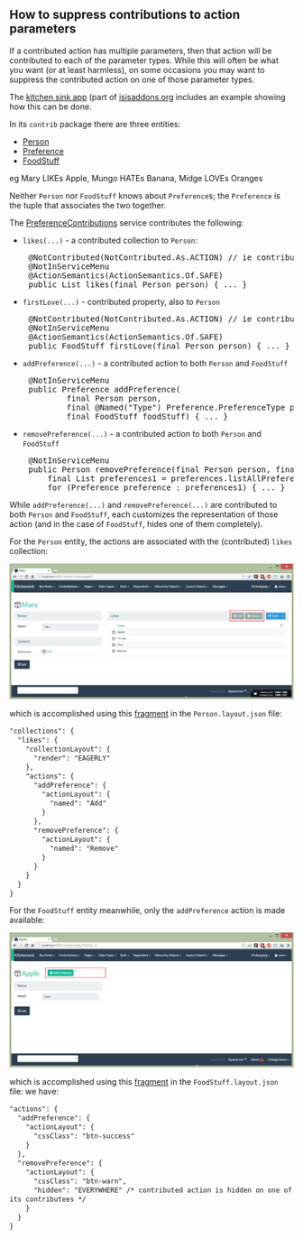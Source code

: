 How to suppress contributions to action parameters
------------------------------------------------

If a contributed action has multiple parameters, then that action will be contributed to each of the parameter types.
While this will often be what you want (or at least harmless), on some occasions you may want to suppress the contributed
action on one of those parameter types.

The [kitchen sink app](https://github.com/isisaddons/isis-app-kitchensink) (part of [isisaddons.org](http://www.isisaddons.org/)
includes an example showing how this can be done.

In its `contrib` package there are three entities:

* [Person](https://github.com/isisaddons/isis-app-kitchensink/tree/d4fd4e8b799af42c343b7e451bbf6f5d218869a1/dom/src/main/java/org/isisaddons/app/kitchensink/dom/contrib/contributee/Person.java)
* [Preference](https://github.com/isisaddons/isis-app-kitchensink/tree/d4fd4e8b799af42c343b7e451bbf6f5d218869a1/dom/src/main/java/org/isisaddons/app/kitchensink/dom/contrib/contributed/Preference.java)
* [FoodStuff](https://github.com/isisaddons/isis-app-kitchensink/tree/d4fd4e8b799af42c343b7e451bbf6f5d218869a1/dom/src/main/java/org/isisaddons/app/kitchensink/dom/contrib/contributee/FoodStuff.java)

eg Mary LIKEs Apple, Mungo HATEs Banana, Midge LOVEs Oranges

Neither `Person` nor `FoodStuff` knows about `Preference`s; the `Preference` is the tuple that associates the two together.

The [PreferenceContributions](https://github.com/isisaddons/isis-app-kitchensink/tree/d4fd4e8b799af42c343b7e451bbf6f5d218869a1/dom/src/main/java/org/isisaddons/app/kitchensink/dom/contrib/contributed/PreferenceContributions.java) service contributes the following:

* `likes(...)` - a contributed collection to `Person`:

<pre>
    @NotContributed(NotContributed.As.ACTION) // ie contributed as collection
    @NotInServiceMenu
    @ActionSemantics(ActionSemantics.Of.SAFE)
    public List<FoodStuff> likes(final Person person) { ... }
</pre>

* `firstLove(...)` - contributed property, also to `Person`

<pre>
    @NotContributed(NotContributed.As.ACTION) // ie contributed as property
    @NotInServiceMenu
    @ActionSemantics(ActionSemantics.Of.SAFE)
    public FoodStuff firstLove(final Person person) { ... }
</pre>

* `addPreference(...)` - a contributed action to both `Person` and `FoodStuff`

<pre>
    @NotInServiceMenu
    public Preference addPreference(
            final Person person,
            final @Named("Type") Preference.PreferenceType preferenceType,
            final FoodStuff foodStuff) { ... }
</pre>

* `removePreference(...)` - a contributed action to both `Person` and `FoodStuff`

<pre>
    @NotInServiceMenu
    public Person removePreference(final Person person, final FoodStuff foodStuff) {
        final List<Preference> preferences1 = preferences.listAllPreferences();
        for (Preference preference : preferences1) { ... }
</pre>

While `addPreference(...)` and `removePreference(...)` are contributed to both `Person` and `FoodStuff`, each customizes the representation of those action (and in the case of `FoodStuff`, hides one of them completely).

For the `Person` entity, the actions are associated with the (contributed) `likes` collection:

<img src="images/suppressing-contributions-person.png" width="800px"/>

which is accomplished using this <a href="https://github.com/isisaddons/isis-app-kitchensink/blob/d4fd4e8b799af42c343b7e451bbf6f5d218869a1/dom/src/main/java/org/isisaddons/app/kitchensink/dom/contrib/contributee/Person.layout.json#L44-L61">fragment</a> in the `Person.layout.json` file:

    "collections": {
      "likes": {
        "collectionLayout": {
          "render": "EAGERLY"
        },
        "actions": {
          "addPreference": {
            "actionLayout": {
              "named": "Add"
            }
          },
          "removePreference": {
            "actionLayout": {
              "named": "Remove"
            }
          }
        }
      }
    }


For the `FoodStuff` entity meanwhile, only the `addPreference` action is made available:

<img src="images/suppressing-contributions-foodstuff.png" width="800px"/>

which is accomplished using this [fragment](https://github.com/isisaddons/isis-app-kitchensink/blob/d4fd4e8b799af42c343b7e451bbf6f5d218869a1/dom/src/main/java/org/isisaddons/app/kitchensink/dom/contrib/contributee/FoodStuff.layout.json#L48-L59) in the `FoodStuff.layout.json` file: we have:

    "actions": {
      "addPreference": {
        "actionLayout": {
          "cssClass": "btn-success"
        }
      },
      "removePreference": {
        "actionLayout": {
          "cssClass": "btn-warn",
          "hidden": "EVERYWHERE" /* contributed action is hidden on one of its contributees */
        }
      }
    }
